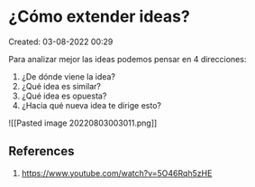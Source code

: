 # ¿Cómo extender ideas?

Created: 03-08-2022 00:29

Para analizar mejor las ideas podemos pensar en 4 direcciones:

1) ¿De dónde viene la idea?
2) ¿Qué idea es similar?
3) ¿Qué idea es opuesta?
4) ¿Hacia qué nueva idea te dirige esto?


![[Pasted image 20220803003011.png]]

## References

1. https://www.youtube.com/watch?v=5O46Rqh5zHE